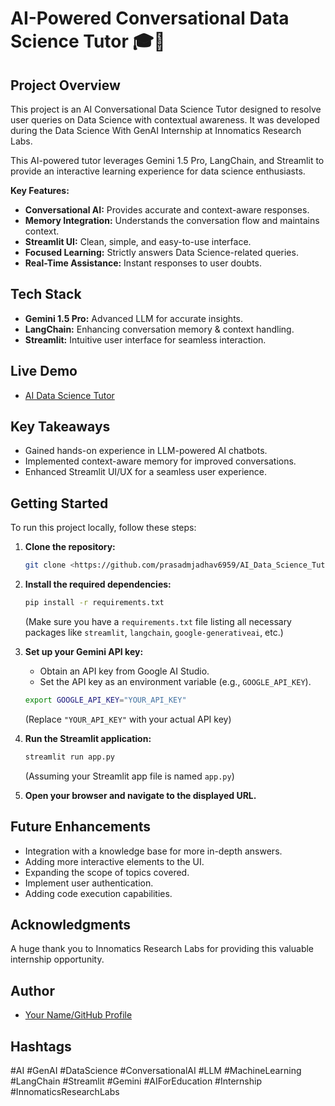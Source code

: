 # AI-Powered Conversational Data Science Tutor 🎓🚀

## Project Overview

This project is an AI Conversational Data Science Tutor designed to resolve user queries on Data Science with contextual awareness. It was developed during the Data Science With GenAI Internship at Innomatics Research Labs.

This AI-powered tutor leverages Gemini 1.5 Pro, LangChain, and Streamlit to provide an interactive learning experience for data science enthusiasts.

**Key Features:**

* **Conversational AI:** Provides accurate and context-aware responses.
* **Memory Integration:** Understands the conversation flow and maintains context.
* **Streamlit UI:** Clean, simple, and easy-to-use interface.
* **Focused Learning:** Strictly answers Data Science-related queries.
* **Real-Time Assistance:** Instant responses to user doubts.

## Tech Stack

* **Gemini 1.5 Pro:** Advanced LLM for accurate insights.
* **LangChain:** Enhancing conversation memory & context handling.
* **Streamlit:** Intuitive user interface for seamless interaction.

## Live Demo

* [AI Data Science Tutor](<https://ai-data-science-tutor.streamlit.app/>)

## Key Takeaways

* Gained hands-on experience in LLM-powered AI chatbots.
* Implemented context-aware memory for improved conversations.
* Enhanced Streamlit UI/UX for a seamless user experience.

## Getting Started

To run this project locally, follow these steps:

1.  **Clone the repository:**

    ```bash
    git clone <https://github.com/prasadmjadhav6959/AI_Data_Science_Tutor>
    ```

2.  **Install the required dependencies:**

    ```bash
    pip install -r requirements.txt
    ```

    (Make sure you have a `requirements.txt` file listing all necessary packages like `streamlit`, `langchain`, `google-generativeai`, etc.)

3.  **Set up your Gemini API key:**

    * Obtain an API key from Google AI Studio.
    * Set the API key as an environment variable (e.g., `GOOGLE_API_KEY`).

    ```bash
    export GOOGLE_API_KEY="YOUR_API_KEY"
    ```

    (Replace `"YOUR_API_KEY"` with your actual API key)

4.  **Run the Streamlit application:**

    ```bash
    streamlit run app.py
    ```

    (Assuming your Streamlit app file is named `app.py`)

5.  **Open your browser and navigate to the displayed URL.**

## Future Enhancements

* Integration with a knowledge base for more in-depth answers.
* Adding more interactive elements to the UI.
* Expanding the scope of topics covered.
* Implement user authentication.
* Adding code execution capabilities.

## Acknowledgments

A huge thank you to Innomatics Research Labs for providing this valuable internship opportunity.

## Author

* [Your Name/GitHub Profile](<https://github.com/prasadmjadhav2>)

## Hashtags

\#AI \#GenAI \#DataScience \#ConversationalAI \#LLM \#MachineLearning \#LangChain \#Streamlit \#Gemini \#AIForEducation \#Internship \#InnomaticsResearchLabs
